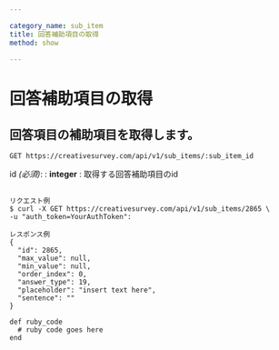 ```yaml
---

category_name: sub_item
title: 回答補助項目の取得
method: show

---
```


# 回答補助項目の取得

## 回答項目の補助項目を取得します。

`GET https://creativesurvey.com/api/v1/sub_items/:sub_item_id`

id _(必須)_:
: __integer__
: 取得する回答補助項目のid

~~~

リクエスト例
$ curl -X GET https://creativesurvey.com/api/v1/sub_items/2865 \
-u "auth_token=YourAuthToken":

レスポンス例
{
  "id": 2865,
  "max_value": null,
  "min_value": null,
  "order_index": 0,
  "answer_type": 19,
  "placeholder": "insert text here",
  "sentence": ""
}

~~~

~~~
def ruby_code
  # ruby code goes here
end
~~~

